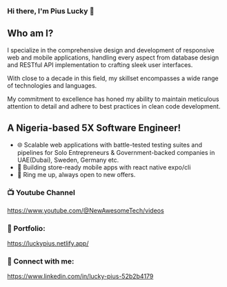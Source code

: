 ### Hi there, I'm Pius Lucky 👋

## Who am I?
I specialize in the comprehensive design and development of responsive web and mobile applications, handling every aspect from database design and RESTful API implementation to crafting sleek user interfaces.

With close to a decade in this field, my skillset encompasses a wide range of technologies and languages.

My commitment to excellence has honed my ability to maintain meticulous attention to detail and adhere to best practices in clean code development.

## A Nigeria-based 5X Software Engineer!
- 🌐 Scalable web applications with battle-tested testing suites and pipelines for Solo Entrepreneurs & Government-backed companies in UAE(Dubai), Sweden, Germany etc.
- 📱 Building store-ready mobile apps with react native expo/cli
- 🌱 Ring me up, always open to new offers.


### 📺 Youtube Channel
https://www.youtube.com/@NewAwesomeTech/videos

### 🐐 Portfolio: 
https://luckypius.netlify.app/

### 🤙 Connect with me:
https://www.linkedin.com/in/lucky-pius-52b2b4179




